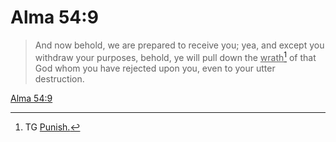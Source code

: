# Alma 54:9

> And now behold, we are prepared to receive you; yea, and except you withdraw your purposes, behold, ye will pull down the <u>wrath</u>[^a] of that God whom you have rejected upon you, even to your utter destruction.

[Alma 54:9](https://www.churchofjesuschrist.org/study/scriptures/bofm/alma/54?lang=eng&id=p9#p9)


[^a]: TG [Punish.](https://www.churchofjesuschrist.org/study/scriptures/tg/punish?lang=eng)
